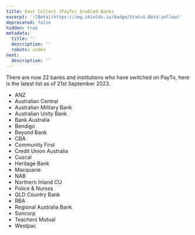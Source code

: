 ```yaml
---
title: Fast Collect (PayTo) Enabled Banks
excerpt: '![Beta](https://img.shields.io/badge/Status-Beta-yellow)'
deprecated: false
hidden: true
metadata:
  title: ''
  description: ''
  robots: index
next:
  description: ''
---
```

There are now 22 banks and institutions who have switched on PayTo, here is the latest list as of 21st September 2023.

* ANZ
* Australian Central
* Australian Military Bank
* Australian Unity Bank
* Bank Australia
* Bendigo
* Beyond Bank
* CBA
* Community First
* Credit Union Australia
* Cuscal
* Heritage Bank
* Macquarie
* NAB
* Northern Inland CU
* Police & Nurses
* QLD Country Bank
* RBA
* Regional Australia Bank
* Suncorp
* Teachers Mutual
* Westpac
